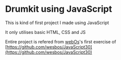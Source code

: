 # Drumkit using JavaScript

This is kind of first project I made using JavaScript

It only utilises basic HTML, CSS and JS

Entire project is refered from [webOs](https://github.com/wesbos)'s first exercise of [https://github.com/wesbos/JavaScript30](https://github.com/wesbos/JavaScript30)
